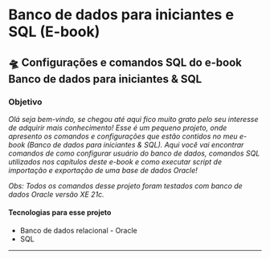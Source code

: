 # Banco de dados para iniciantes e SQL (E-book)
<!--Modelo Jonatha Araujo Oliveira-->
<!--Titulo do projeto-->
<h2> 🛸 Configurações e comandos SQL do e-book Banco de dados para iniciantes & SQL</h2>
<!--Introdução e Objetivo-->
<h3> Objetivo </h3>
<p><i>Olá seja bem-vindo, se chegou até aqui fico muito grato pelo seu interesse de adquirir mais conhecimento! Esse é um pequeno projeto, onde apresento os comandos e configurações que estão contidos no meu e-book (Banco de dados para iniciantes & SQL).
Aqui você vai encontrar comandos de como configurar usuário do banco de dados, comandos SQL utilizados nos capítulos deste e-book e como executar script de importação e exportação de uma base de dados Oracle!



Obs: Todos os comandos desse projeto foram testados com banco de dados Oracle versão XE 21c.
</br></i></p>
<!--Tecnologias-->
<h4> Tecnologias para esse projeto </h4>
<ul>
  <li>Banco de dados relacional - Oracle</li>
  <li>SQL</li>
</ul>

<hr>
